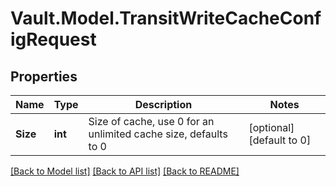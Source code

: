 # Vault.Model.TransitWriteCacheConfigRequest

## Properties

Name | Type | Description | Notes
------------ | ------------- | ------------- | -------------
**Size** | **int** | Size of cache, use 0 for an unlimited cache size, defaults to 0 | [optional] [default to 0]


[[Back to Model list]](../README.md#documentation-for-models) [[Back to API list]](../README.md#documentation-for-api-endpoints) [[Back to README]](../README.md)


